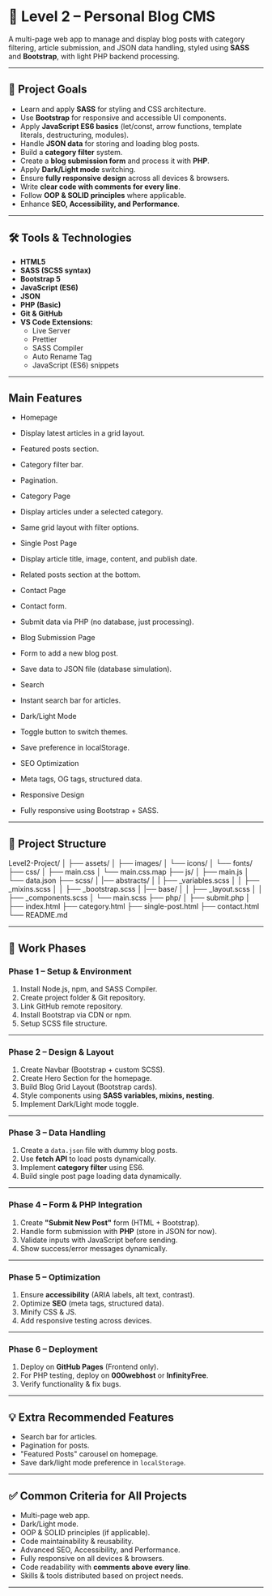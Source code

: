 # 📌 Level 2 – Personal Blog CMS
A multi-page web app to manage and display blog posts with category filtering, article submission, and JSON data handling, styled using **SASS** and **Bootstrap**, with light PHP backend processing.

---

## **🎯 Project Goals**
- Learn and apply **SASS** for styling and CSS architecture.
- Use **Bootstrap** for responsive and accessible UI components.
- Apply **JavaScript ES6 basics** (let/const, arrow functions, template literals, destructuring, modules).
- Handle **JSON data** for storing and loading blog posts.
- Build a **category filter** system.
- Create a **blog submission form** and process it with **PHP**.
- Apply **Dark/Light mode** switching.
- Ensure **fully responsive design** across all devices & browsers.
- Write **clear code with comments for every line**.
- Follow **OOP & SOLID principles** where applicable.
- Enhance **SEO, Accessibility, and Performance**.

---

## **🛠 Tools & Technologies**
- **HTML5**
- **SASS (SCSS syntax)**
- **Bootstrap 5**
- **JavaScript (ES6)**
- **JSON**
- **PHP (Basic)**
- **Git & GitHub**
- **VS Code Extensions:**
  - Live Server
  - Prettier
  - SASS Compiler
  - Auto Rename Tag
  - JavaScript (ES6) snippets

---

## Main Features

* Homepage

* Display latest articles in a grid layout.

* Featured posts section.

* Category filter bar.

* Pagination.

* Category Page

* Display articles under a selected category.

* Same grid layout with filter options.

* Single Post Page

* Display article title, image, content, and publish date.

* Related posts section at the bottom.

* Contact Page

* Contact form.

* Submit data via PHP (no database, just processing).

* Blog Submission Page

* Form to add a new blog post.

* Save data to JSON file (database simulation).

* Search

* Instant search bar for articles.

* Dark/Light Mode

* Toggle button to switch themes.

* Save preference in localStorage.

* SEO Optimization

* Meta tags, OG tags, structured data.

* Responsive Design

* Fully responsive using Bootstrap + SASS.

---

## **📂 Project Structure**

Level2-Project/
│
├── assets/
│ ├── images/
│ └── icons/
│ └── fonts/
├── css/
│ ├── main.css
│ └── main.css.map
├── js/
│ ├── main.js
│ └── data.json
├── scss/
│ |── abstracts/
│ | ├── _variables.scss
│ │ ├── _mixins.scss
│ │ ├── _bootstrap.scss
│ |── base/
│ │ ├── _layout.scss
│ │ ├── _components.scss
│ └── main.scss
├── php/
│ ├── submit.php
│
├── index.html
├── category.html
├── single-post.html
├── contact.html
└── README.md


---

## **📅 Work Phases**

### **Phase 1 – Setup & Environment**
1. Install Node.js, npm, and SASS Compiler.
2. Create project folder & Git repository.
3. Link GitHub remote repository.
4. Install Bootstrap via CDN or npm.
5. Setup SCSS file structure.

---

### **Phase 2 – Design & Layout**
1. Create Navbar (Bootstrap + custom SCSS).
2. Create Hero Section for the homepage.
3. Build Blog Grid Layout (Bootstrap cards).
4. Style components using **SASS variables, mixins, nesting**.
5. Implement Dark/Light mode toggle.

---

### **Phase 3 – Data Handling**
1. Create a `data.json` file with dummy blog posts.
2. Use **fetch API** to load posts dynamically.
3. Implement **category filter** using ES6.
4. Build single post page loading data dynamically.

---

### **Phase 4 – Form & PHP Integration**
1. Create **"Submit New Post"** form (HTML + Bootstrap).
2. Handle form submission with **PHP** (store in JSON for now).
3. Validate inputs with JavaScript before sending.
4. Show success/error messages dynamically.

---

### **Phase 5 – Optimization**
1. Ensure **accessibility** (ARIA labels, alt text, contrast).
2. Optimize **SEO** (meta tags, structured data).
3. Minify CSS & JS.
4. Add responsive testing across devices.

---

### **Phase 6 – Deployment**
1. Deploy on **GitHub Pages** (Frontend only).
2. For PHP testing, deploy on **000webhost** or **InfinityFree**.
3. Verify functionality & fix bugs.

---

## **💡 Extra Recommended Features**
- Search bar for articles.
- Pagination for posts.
- "Featured Posts" carousel on homepage.
- Save dark/light mode preference in `localStorage`.

---

## **✅ Common Criteria for All Projects**
- Multi-page web app.
- Dark/Light mode.
- OOP & SOLID principles (if applicable).
- Code maintainability & reusability.
- Advanced SEO, Accessibility, and Performance.
- Fully responsive on all devices & browsers.
- Code readability with **comments above every line**.
- Skills & tools distributed based on project needs.

---
